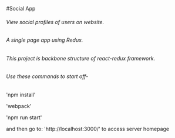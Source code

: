 #Social App

###### View social profiles of users on website.

###### A single page app using Redux.

###### This project is backbone structure of react-redux framework.

###### Use these commands to start off-

'npm install'

'webpack'

'npm run start'

and then go to: 'http://localhost:3000/' to access server homepage
